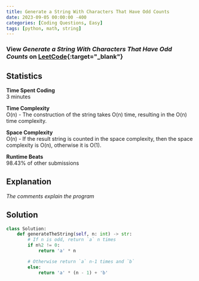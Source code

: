```yaml
---
title: Generate a String With Characters That Have Odd Counts
date: 2023-09-05 00:00:00 -400
categories: [Coding Questions, Easy]
tags: [python, math, string]
---
```


### View *Generate a String With Characters That Have Odd Counts* on [LeetCode](https://leetcode.com/problems/generate-a-string-with-characters-that-have-odd-counts/description/){:target="_blank"}  

## Statistics  

**Time Spent Coding**  
3 minutes

**Time Complexity**  
O(n) - The construction of the string takes O(n) time, resulting in the O(n) time complexity.

**Space Complexity**  
O(n) - If the result string is counted in the space complexity, then the space complexity is O(n), otherwise it is O(1).

**Runtime Beats**  
98.43% of other submissions  

## Explanation  
_The comments explain the program_

## Solution  

```python
class Solution:
    def generateTheString(self, n: int) -> str:
        # If n is odd, return `a` n times
        if n%2 != 0:
            return 'a' * n

        # Otherwise return `a` n-1 times and `b`
        else:
            return 'a' * (n - 1) + 'b'
```